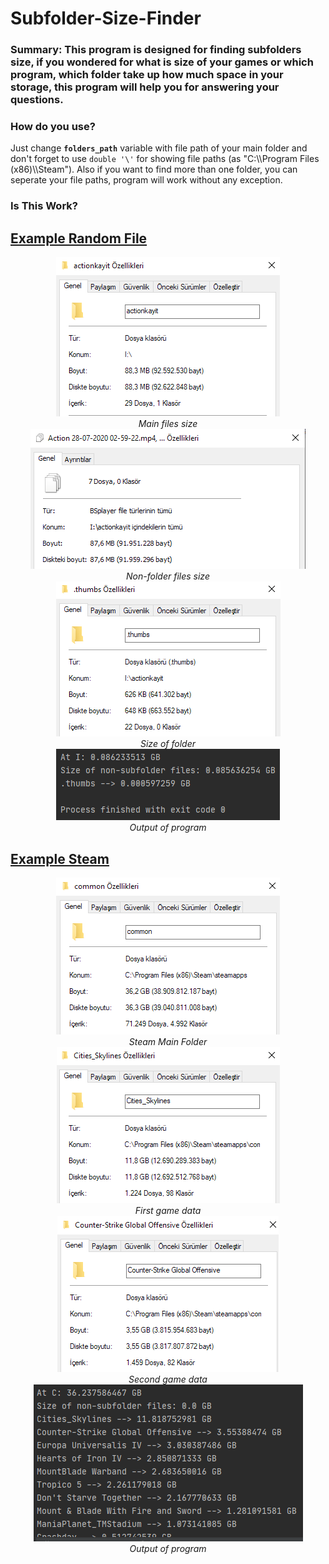 <h1><b>Subfolder-Size-Finder</b></h1>
<h3>Summary: This program is designed for finding subfolders size, if you wondered for what is size of your games or which program, which folder take up how much space in your storage, this program will help you for answering your questions.</h3>
<h3>How do you use?</h3>
<p>Just change <code><b>folders_path</b></code> variable with file path of your main folder and don't forget to use <code>double '\'</code> for showing file paths (as "C:\\Program Files (x86)\\Steam"). Also if you want to find more than one folder, you can seperate your file paths, program will work without any exception.</p>
<h3><b>Is This Work?</b></h3>
<h2><u>Example Random File</u></h2>
<p align="center"><i><img src="https://github.com/mguluerler/Subfolder-Size-Finder/blob/main/figures/mainfilesize1.png"><br>Main files size<br>
                  <img src="https://github.com/mguluerler/Subfolder-Size-Finder/blob/main/figures/nonfolderfilesize1.png"><br>Non-folder files size<br>
                  <img src="https://github.com/mguluerler/Subfolder-Size-Finder/blob/main/figures/thumbsfilesize1.png"><br>Size of folder<br>
                  <img src="https://github.com/mguluerler/Subfolder-Size-Finder/blob/main/figures/output1.png"><br>Output of program<br></i></p>
<h2><u>Example Steam</u></h2>
<p align="center"><i><img src="https://github.com/mguluerler/Subfolder-Size-Finder/blob/main/figures/main_steam.png"><br>Steam Main Folder<br>
                  <img src="https://github.com/mguluerler/Subfolder-Size-Finder/blob/main/figures/cities_steam.png"><br>First game data<br>
                  <img src="https://github.com/mguluerler/Subfolder-Size-Finder/blob/main/figures/csgo_steam.png"><br>Second game data<br>
                  <img src="https://github.com/mguluerler/Subfolder-Size-Finder/blob/main/figures/output_steam.png"><br>Output of program</i></p>
